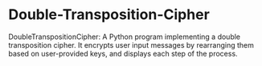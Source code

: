 # Double-Transposition-Cipher
DoubleTranspositionCipher: A Python program implementing a double transposition cipher. It encrypts user input messages by rearranging them based on user-provided keys, and displays each step of the process.
